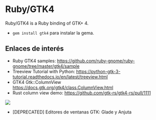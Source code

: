 # Ruby/GTK4

Ruby/GTK4 is a Ruby binding of GTK+ 4.

* `gem install gtk4` para instalar la gema.

## Enlaces de interés

* Ruby GTK4 samples: https://github.com/ruby-gnome/ruby-gnome/tree/master/gtk4/sample
* Treeview Tutorial with Python: https://python-gtk-3-tutorial.readthedocs.io/en/latest/treeview.html
* GTK4 Gtk::ColumnView https://docs.gtk.org/gtk4/class.ColumnView.html
* Rust column view demo: https://github.com/gtk-rs/gtk4-rs/pull/1111

![](https://i.stack.imgur.com/Nrgdk.png)

* [DEPRECATED] Editores de ventanas GTK: Glade y Anjuta
